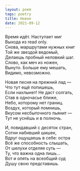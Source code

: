 ```yaml
---
layout: poem
tags: poetry
title: Новое
date: 2021-09-12
---
```


Время идёт. Наступает миг<br>
Выхода из read only.<br>
Снова, маршрутами нужных книг<br>
Той же звездой ведомый,<br>
Делаешь пробный неловкий шаг.<br>
Слово, как меч из ножен,<br>
Вынуто. Больше ему мешать,<br>
Видимо, невозможно.<br>

Новая песня на прежний лад —<br>
Что тут ещё попишешь,<br>
Если нахлынет! Не даст солгать,<br>
Став в одночасье ближе,<br>
Небо, которому нет границ.<br>
Воздух, который помнишь,<br>
Вкусом несбыточного пьянит —<br>
Тут не уснёшь и в полночь.<br>

И, повидавший с десяток стран,<br>
Сотни набивший шишек,<br>
Вдруг ощущаешь в себе: остра<br>
Всё же способность слышать,<br>
От шелухи отделяя суть —<br>
Ту, что важна одна лишь...<br>
Вот и опять на всеобщий суд<br>
Душу свою представишь.
